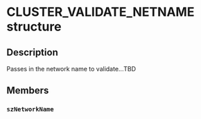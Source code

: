 # CLUSTER_VALIDATE_NETNAME structure

## Description

Passes in the network name to validate...TBD

## Members

### `szNetworkName`